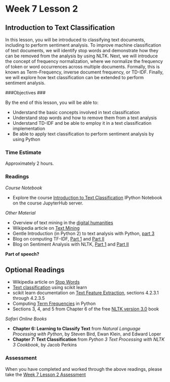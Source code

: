 # Week 7 Lesson 2 #
## Introduction to Text Classification ##

In this lesson, you will be introduced to  classifying text documents,
including to perform sentiment analysis. To improve machine
classification of text documents, we will identify stop words and
demonstrate how they can be removed from the analysis by using NLTK.
Next, we will introduce the concept of frequency normalization, where we
normalize the frequency of token or word occurrences across multiple
documents. Formally, this is known as Term-Frequency, inverse document
frequency, or TD-IDF. Finally, we will explore how text classification
can be extended to perform sentiment analysis.

###Objectives ###

By the end of this lesson, you will be able to:

- Understand the basic concepts involved in text classification
- Understand stop words and how to remove them from a text analysis
- Understand TD-IDF and be able to employ it in a text classification implementation 
- Be able to apply text classification to perform sentiment analysis by using Python

### Time Estimate ###

Approximately 2 hours.

### Readings ####

_Course Notebook_

- Explore the course [Introduction to Text Classification][l2nb]
IPython Notebook on the course JupyterHub server.

_Other Material_

- Overview of text mining in the [digital humanities][tudh]
- Wikipedia article on [Text Mining][wtm]
- Gentle Introduction (in Python 2) to text analysis with Python, [part 3][nctap3]
- Blog on computing TF-IDF, [Part 1][btf1] and [Part II][btf2]
- Blog on Sentiment Analysis with NLTK, [Part 1][bsa1] and [Part II][bsa2]

**Part of speech?**

## Optional Readings ##

- Wikipedia article on [Stop Words][wsw]
- [Text classification][sktc] using scikit learn
- scikit learn documentation on [Text Feature Extraction][sktfe], sections 4.2.3.1 through 4.2.3.5
- Computing [Term Frequencies][ctf] in Python
- Sections 3, 4, and 5 from Chapter 6 of the free [NLTK version 3.0][nltk3-6] book

_Safari Online Books_

- **Chapter 6:  Learning to Classify Text** from _Natural Language Processing with Python_, by Steven Bird, Ewan Klein, and Edward Loper
- **Chapter 7: Text Classification** from _Python 3 Text Processing with NLTK 3 Cookbook_, by Jacob Perkins

### Assessment ###

When you have completed and worked through the above readings, please take the [Week 7 Lesson 2 Assessment][la]

[l2nb]: notebooks/intro2tc.ipynb
[la]: https://learn.illinois.edu/mod/quiz/view.php?id=1325302

[tudh]: http://tedunderwood.com/2015/06/04/seven-ways-humanists-are-using-computers-to-understand-text/
[wtm]: https://en.wikipedia.org/wiki/Text_mining

[sktc]: http://scikit-learn.org/stable/tutorial/text_analytics/working_with_text_data.html
[sktfe]: http://scikit-learn.org/stable/modules/feature_extraction.html#text-feature-extraction

[btf1]: http://blog.christianperone.com/2011/09/machine-learning-text-feature-extraction-tf-idf-part-i/
[btf2]: http://blog.christianperone.com/2011/10/machine-learning-text-feature-extraction-tf-idf-part-ii/

[bsa1]: http://streamhacker.com/2010/05/10/text-classification-sentiment-analysis-naive-bayes-classifier/
[bsa2]: http://streamhacker.com/2010/05/17/text-classification-sentiment-analysis-precision-recall/

[ctf]: http://marcobonzanini.com/2015/03/17/mining-twitter-data-with-python-part-3-term-frequencies/

[wsw]: https://en.wikipedia.org/wiki/Stop_words

[nctap3]: http://nealcaren.web.unc.edu/an-introduction-to-text-analysis-with-python-part-3/
[nltk3-6]: http://www.nltk.org/book/ch06.html
